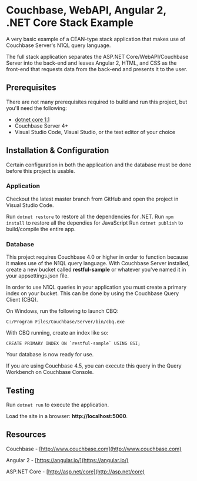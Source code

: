 # Couchbase, WebAPI, Angular 2, .NET Core Stack Example

A very basic example of a CEAN-type stack application that makes use of Couchbase Server's N1QL query language.

The full stack application separates the ASP.NET Core/WebAPI/Couchbase Server into the back-end and leaves Angular 2, HTML, and CSS as the front-end that requests data from the back-end and presents it to the user.

## Prerequisites

There are not many prerequisites required to build and run this project, but you'll need the following:

* [dotnet core 1.1](https://www.microsoft.com/net/core)
* Couchbase Server 4+
* Visual Studio Code, Visual Studio, or the text editor of your choice

## Installation & Configuration

Certain configuration in both the application and the database must be done before this project is usable.

### Application

Checkout the latest master branch from GitHub and open the project in Visual Studio Code.

Run `dotnet restore` to restore all the dependencies for .NET.
Run `npm install` to restore all the dependies for JavaScript
Run `dotnet publish` to build/compile the entire app.

### Database

This project requires Couchbase 4.0 or higher in order to function because it makes use of the N1QL query language.  With Couchbase Server installed, create a new bucket called **restful-sample** or whatever you've named it in your appsettings.json file.

In order to use N1QL queries in your application you must create a primary index on your bucket.  This can be done by using the Couchbase Query Client (CBQ).

On Windows, run the following to launch CBQ:

```
C:/Program Files/Couchbase/Server/bin/cbq.exe
```

With CBQ running, create an index like so:

```
CREATE PRIMARY INDEX ON `restful-sample` USING GSI;
```

Your database is now ready for use.

If you are using Couchbase 4.5, you can execute this query in the Query Workbench on Couchbase Console.

## Testing

Run `dotnet run` to execute the application.

Load the site in a browser: **http://localhost:5000**.

## Resources

Couchbase - [http://www.couchbase.com](http://www.couchbase.com)

Angular 2 - [https://angular.io/](https://angular.io/)

ASP.NET Core - [http://asp.net/core](http://asp.net/core)
